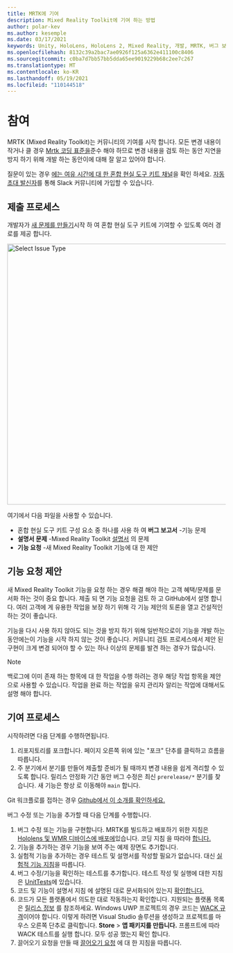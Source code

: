 ```yaml
---
title: MRTK에 기여
description: Mixed Reality Toolkit에 기여 하는 방법
author: polar-kev
ms.author: kesemple
ms.date: 03/17/2021
keywords: Unity, HoloLens, HoloLens 2, Mixed Reality, 개발, MRTK, 버그 보고서
ms.openlocfilehash: 8132c39a2bac7ae0926f125a6362e411100c8406
ms.sourcegitcommit: c0ba7d7bb57bb5dda65ee9019229b68c2ee7c267
ms.translationtype: MT
ms.contentlocale: ko-KR
ms.lasthandoff: 05/19/2021
ms.locfileid: "110144518"
---
```

# <a name="contributing"></a>참여

MRTK (Mixed Reality Toolkit)는 커뮤니티의 기여를 시작 합니다. 모든 변경 내용이 작거나 클 경우 [Mrtk 코딩 표준을](coding-guidelines.md)준수 해야 하므로 변경 내용을 검토 하는 동안 지연을 방지 하기 위해 개발 하는 동안이에 대해 잘 알고 있어야 합니다.

질문이 있는 경우 [에는 여유 시간에 대 한 혼합 현실 도구 키트 채널](https://holodevelopers.slack.com/messages/C2H4HT858)을 확인 하세요.
[자동 초대 발신자](https://holodevelopersslack.azurewebsites.net/)를 통해 Slack 커뮤니티에 가입할 수 있습니다.

## <a name="submission-process"></a>제출 프로세스

개발자가 [새 문제를 만들기](https://github.com/Microsoft/MixedRealityToolkit-Unity/issues/new/choose)시작 하 여 혼합 현실 도구 키트에 기여할 수 있도록 여러 경로를 제공 합니다.

<img src="../features/images/contributing/SelectIssueType.png" width="600" alt="Select Issue Type">

여기에서 다음 파일을 사용할 수 있습니다.

- 혼합 현실 도구 키트 구성 요소 중 하나를 사용 하 여 **버그 보고서** -기능 문제
- **설명서 문제** -Mixed Reality Toolkit [설명서](https://microsoft.github.io/MixedRealityToolkit-Unity) 의 문제
- **기능 요청** -새 Mixed Reality Toolkit 기능에 대 한 제안

## <a name="proposing-feature-requests"></a>기능 요청 제안

새 Mixed Reality Toolkit 기능을 요청 하는 경우 해결 해야 하는 고객 혜택/문제를 문서화 하는 것이 중요 합니다. 제출 되 면 기능 요청을 검토 하 고 GitHub에서 설명 합니다. 여러 고객에 게 유용한 작업을 보장 하기 위해 각 기능 제안의 토론을 열고 건설적인 하는 것이 좋습니다.

기능을 다시 사용 하지 않아도 되는 것을 방지 하기 위해 일반적으로이 기능을 개발 하는 동안에는이 기능을 시작 하지 않는 것이 좋습니다. 커뮤니티 검토 프로세스에서 제안 된 구현이 크게 변경 되어야 할 수 있는 하나 이상의 문제를 발견 하는 경우가 많습니다.

> [!NOTE]
> 백로그에 이미 존재 하는 항목에 대 한 작업을 수행 하려는 경우 해당 작업 항목을 제안으로 사용할 수 있습니다. 작업을 완료 하는 작업을 유지 관리자 알리는 작업에 대해서도 설명 해야 합니다.

## <a name="contribution-process"></a>기여 프로세스

시작하려면 다음 단계를 수행하면됩니다.

1. 리포지토리를 포크합니다. 페이지 오른쪽 위에 있는 "포크" 단추를 클릭하고 흐름을 따릅니다.
1. 주 분기에서 분기를 만들어 제출할 [](https://github.com/microsoft/mixedrealitytoolkit-unity/tree/main) 준비가 될 때까지 변경 내용을 쉽게 격리할 수 있도록 합니다. 릴리스 안정화 기간 동안 버그 수정은 최신 `prerelease/*` 분기를 찾습니다. 새 기능은 항상 로 이동해야 `main` 합니다.

Git 워크플로를 접하는 경우 [Github에서 이 소개를 확인하세요.](https://guides.github.com/activities/hello-world/)

버그 수정 또는 기능을 추가할 때 다음 단계를 수행합니다.

1. 버그 수정 또는 기능을 구현합니다. MRTK를 빌드하고 배포하기 위한 지침은 [Hololens 및 WMR 디바이스에 배포에](../supported-devices/wmr-mrtk.md)있습니다. 코딩 지침 을 따라야 [합니다.](../contributing/coding-guidelines.md)
1. 기능을 추가하는 경우 기능을 보여 주는 예제 장면도 추가합니다.
1. 실험적 기능을 추가하는 경우 테스트 및 설명서를 작성할 필요가 없습니다. 대신 [실험적 기능 지침](../contributing/experimental-features.md)을 따릅니다.
1. 버그 수정/기능을 확인하는 테스트를 추가합니다. 테스트 작성 및 실행에 대한 지침은 [UnitTests](../contributing/unit-tests.md)에 있습니다.
1. 코드 및 기능이 설명서 지침 에 설명된 대로 문서화되어 있는지 [확인합니다.](../contributing/documentation-guide.md)
1. 코드가 모든 플랫폼에서 의도한 대로 작동하는지 확인합니다. 지원되는 플랫폼 목록은 [릴리스 정보](../release-notes/mrtk-26-release-notes.md) 를 참조하세요. Windows UWP 프로젝트의 경우 코드는 [WACK 규격](https://developer.microsoft.com/windows/develop/app-certification-kit)이어야 합니다. 이렇게 하려면 Visual Studio 솔루션을 생성하고 프로젝트를 마우스 오른쪽 단추로 클릭합니다. **Store**  >  **앱 패키지를 만듭니다.** 프롬프트에 따라 WACK 테스트를 실행 합니다. 모두 성공 했는지 확인 합니다.
1. 끌어오기 요청을 만들 때 [끌어오기 요청](../contributing/pull-requests.md) 에 대 한 지침을 따릅니다.
